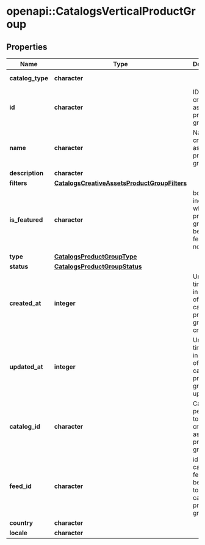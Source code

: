 # openapi::CatalogsVerticalProductGroup


## Properties
Name | Type | Description | Notes
------------ | ------------- | ------------- | -------------
**catalog_type** | **character** |  | [Enum: [CREATIVE_ASSETS]] 
**id** | **character** | ID of the creative assets product group. | [Pattern: ^\\d+$] 
**name** | **character** | Name of creative assets product group | [optional] 
**description** | **character** |  | [optional] 
**filters** | [**CatalogsCreativeAssetsProductGroupFilters**](CatalogsCreativeAssetsProductGroupFilters.md) |  | 
**is_featured** | **character** | boolean indicator of whether the product group is being featured or not | [optional] 
**type** | [**CatalogsProductGroupType**](CatalogsProductGroupType.md) |  | [optional] [Enum: ] 
**status** | [**CatalogsProductGroupStatus**](CatalogsProductGroupStatus.md) |  | [optional] [Enum: ] 
**created_at** | **integer** | Unix timestamp in seconds of when catalog product group was created. | [optional] 
**updated_at** | **integer** | Unix timestamp in seconds of last time catalog product group was updated. | [optional] 
**catalog_id** | **character** | Catalog id pertaining to the creative assets product group. | [Pattern: ^\\d+$] 
**feed_id** | **character** | id of the catalogs feed belonging to this catalog product group | [Pattern: ^\\d+$] 
**country** | **character** |  | [optional] 
**locale** | **character** |  | [optional] 


